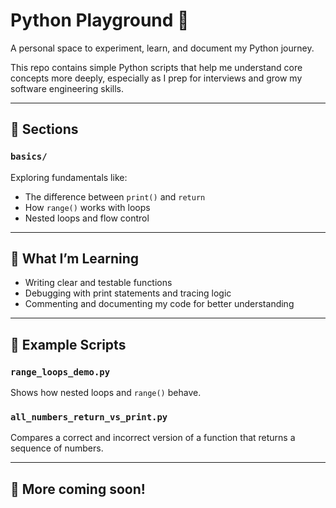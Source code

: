 # Python Playground 🐍

A personal space to experiment, learn, and document my Python journey.

This repo contains simple Python scripts that help me understand core concepts more deeply, especially as I prep for interviews and grow my software engineering skills.

---

## 📂 Sections

### `basics/`
Exploring fundamentals like:
- The difference between `print()` and `return`
- How `range()` works with loops
- Nested loops and flow control

---

## 🧠 What I’m Learning
- Writing clear and testable functions
- Debugging with print statements and tracing logic
- Commenting and documenting my code for better understanding

---

## 📌 Example Scripts

### `range_loops_demo.py`
Shows how nested loops and `range()` behave.

### `all_numbers_return_vs_print.py`
Compares a correct and incorrect version of a function that returns a sequence of numbers.

---

## 🚧 More coming soon!
